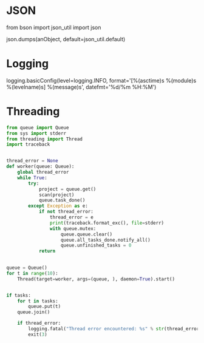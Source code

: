 # JSON
from bson import json_util
import json

json.dumps(anObject, default=json_util.default)



# Logging

logging.basicConfig(level=logging.INFO,
                    format='[%(asctime)s %(module)s %(levelname)s] %(message)s',
                    datefmt='%d/%m %H:%M')


# Threading 

```python
from queue import Queue
from sys import stderr
from threading import Thread
import traceback


thread_error = None
def worker(queue: Queue):
    global thread_error
    while True:
        try:
            project = queue.get()
            scan(project)
            queue.task_done()
        except Exception as e:
            if not thread_error:
                thread_error = e
                print(traceback.format_exc(), file=stderr)
                with queue.mutex:
                    queue.queue.clear()
                    queue.all_tasks_done.notify_all()
                    queue.unfinished_tasks = 0
            return
            

queue = Queue()
for t in range(10):
    Thread(target=worker, args=(queue, ), daemon=True).start()


if tasks:
    for t in tasks:
        queue.put(t)
    queue.join()

    if thread_error:
        logging.fatal("Thread error encountered: %s" % str(thread_error))
        exit(3)
```



